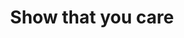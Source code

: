 ---
pid: MX254
title: Show that you care
location_transcription: On Parkway
zipcode: '19038'
outside_phl: 'Glenside PA '
neighborhood: Glenside
age: '61'
age_range: 60-69
instagram: 
image_file_name: MX_254.jpg
proposal_transcription: Walkers, runners, bicyclist, baby carriage pushers, etc. A
  monument to all the folks who participate in the fundraising events along Parkway/Kelly
  Dr.
topic: Environment,Philadelphia
topic_summary: 0, 0
type: Other No Form
keywords_other: 
credit: Rob Kavash
image_labels: 
twitter: 
facebook: 
permalink: "/monuments/mx254/"
layout: item-page
---